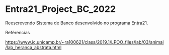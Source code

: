 # Entra21_Project_BC_2022
Reescrevendo Sistema de Banco desenvolvido no programa Entra21.

Refêrencias

https://www.ic.unicamp.br/~ra100621/class/2019.1/LPOO_files/lab/03/animal/lab_heranca_abstrata.html
